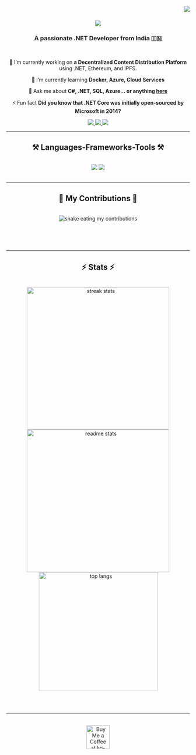 <img align="right" src="https://visitor-badge.laobi.icu/badge?page_id=tejasbharsake.tejasbharsake" />

<h1 align="center">
    <img src="https://readme-typing-svg.herokuapp.com/?font=Righteous&size=35&center=true&vCenter=true&width=500&height=70&duration=4000&lines=Hi+There!+👋;+I'm+Tejas+Bharsake!;" />
</h1>

<h3 align="center">A passionate .NET Developer from India 🇮🇳</h3>

<br/>

<div align="center">
 
 🔭 I’m currently working on **a Decentralized Content Distribution Platform** using .NET, Ethereum, and IPFS.
 
 🌱 I’m currently learning **Docker, Azure, Cloud Services**

💬 Ask me about **C#, .NET, SQL, Azure... or anything [here](https://github.com/tejasbharsake/tejasbharsake/issues)**

⚡ Fun fact **Did you know that .NET Core was initially open-sourced by Microsoft in 2014?**

 </div>
 
<div align="center"> 
  <a href="mailto:tejasbharsake@example.com">
    <img src="https://img.shields.io/badge/Gmail-333333?style=for-the-badge&logo=gmail&logoColor=red" />
  </a>
  <a href="https://linkedin.com/in/tejas-bharsake" target="_blank">
    <img src="https://img.shields.io/badge/LinkedIn-0077B5?style=for-the-badge&logo=linkedin&logoColor=white" />
  </a>
  <a href="https://tejasbharsake.github.io" target="_blank">
     <img src="https://img.shields.io/badge/Portfolio-FF5722?style=for-the-badge&logo=todoist&logoColor=white" />
  </a>
</div>

<hr/>
 
<h2 align="center">⚒️ Languages-Frameworks-Tools ⚒️</h2>
<br/>
<div align="center">
    <img src="https://skillicons.dev/icons?i=dotnet,html,css,vscode,github,figma,tailwind,git,sql,azure" />
    <img src="https://skillicons.dev/icons?i=c#,mvc,razor,entityframework,aspnet,blazor,azure,postgresql" /><br>
</div>

<br/>
<hr/>

<div align="center">
  <h2>🐍 My Contributions 🐍</h2>
  <br>
  <img alt="snake eating my contributions" src="https://raw.githubusercontent.com/tejasbharsake/tejasbharsake/output/github-contribution-grid-snake.svg" />
  
  <br/><br/><br/>
</div>

<hr/>

<h2 align="center">⚡ Stats ⚡</h2>
<br>
<div align=center>
  <img width=390 src="https://github-readme-streak-stats-tejasbharsake.vercel.app/?user=tejasbharsake&count_private=true&theme=react&border_radius=10" alt="streak stats"/>
  <img width=390 src="https://github-readme-stats-tejasbharsake.vercel.app/api?username=tejasbharsake&count_private=true&show_icons=true&theme=react&rank_icon=github&border_radius=10" alt="readme stats" />
  <br/>
  <img width=325 align="center" src="https://github-readme-stats-tejasbharsake.vercel.app/api/top-langs/?username=tejasbharsake&hide=HTML&langs_count=8&layout=compact&theme=react&border_radius=10&size_weight=0.5&count_weight=0.5&exclude_repo=github-readme-stats" alt="top langs" />
</div>

<br/><br/>

<hr/>

<br/>

<div align="center">
<a href='https://ko-fi.com/tejasbharsake' target='_blank'><img height='64' style='border:0px;height:64px;' src='https://storage.ko-fi.com/cdn/kofi1.png?v=3' border='0' alt='Buy Me a Coffee at ko-fi.com' /></a>
</div>

<br/>
